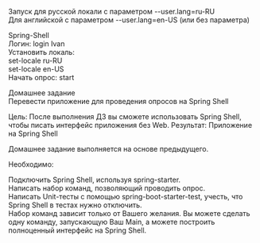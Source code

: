 Запуск для русской локали с параметром --user.lang=ru-RU  
Для английской с параметром --user.lang=en-US (или без параметра)

Spring-Shell  
Логин: login Ivan  
Установить локаль:   
    set-locale ru-RU  
    set-locale en-US  
Начать опрос: start  

Домашнее задание  
Перевести приложение для проведения опросов на Spring Shell  

Цель: После выполнения ДЗ вы сможете использовать Spring Shell, чтобы писать интерфейс приложения без Web.
Результат: Приложение на Spring Shell  

Домашнее задание выполняется на основе предыдущего.  

Необходимо:  

Подключить Spring Shell, используя spring-starter.  
Написать набор команд, позволяющий проводить опрос.  
Написать Unit-тесты с помощью spring-boot-starter-test, учесть, что Spring Shell в тестах нужно отключить.  
Набор команд зависит только от Вашего желания. Вы можете сделать одну команду, запускающую Ваш Main, а можете построить полноценный интерфейс на Spring Shell.  

